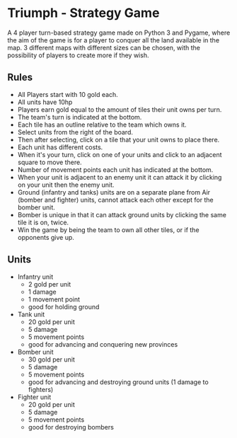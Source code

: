 # Triumph - Strategy Game
A 4 player turn-based strategy game made on Python 3 and Pygame, where the aim of the game is for a player to conquer all the land available in the map. 3 different maps with different sizes can be chosen, with the possibility of players to create more if they wish.

## Rules
- All Players start with 10 gold each.
- All units have 10hp
- Players earn gold equal to the amount of tiles their unit owns per turn.
- The team's turn is indicated at the bottom.
- Each tile has an outline relative to the team which owns it.
- Select units from the right of the board.
- Then after selecting, click on a tile that your unit owns to place there.
- Each unit has different costs.
- When it's your turn, click on one of your units and click to an adjacent square to move there.
- Number of movement points each unit has indicated at the bottom.
- When your unit is adjacent to an enemy unit it can attack it by clicking on your unit then the enemy unit.
- Ground (infantry and tanks) units are on a separate plane from Air (bomber and fighter) units, cannot attack each other except for the bomber unit.
- Bomber is unique in that it can attack ground units by clicking the same tile it is on, twice.
- Win the game by being the team to own all other tiles, or if the opponents give up.

## Units
- Infantry unit   
  - 2 gold per unit   
   - 1 damage  
   - 1 movement point 
   - good for holding ground
- Tank unit       
  - 20 gold per unit  
  - 5 damage  
  - 5 movement points 
  - good for advancing and conquering new provinces
- Bomber unit     
  - 30 gold per unit  
  - 5 damage  
  - 5 movement points 
  - good for advancing and destroying ground units (1 damage to fighters)
- Fighter unit    
  - 20 gold per unit  
  - 5 damage  
  - 5 movement points 
  - good for destroying bombers

